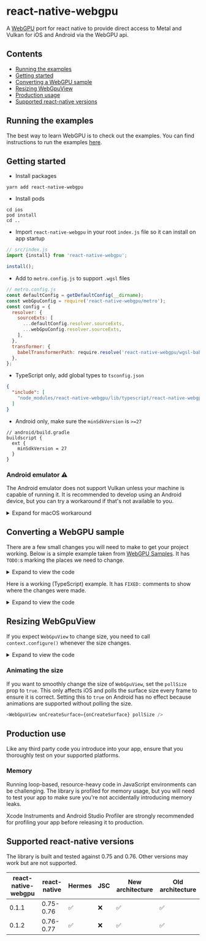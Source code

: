 # react-native-webgpu

A [WebGPU](https://developer.mozilla.org/en-US/docs/Web/API/WebGPU_API) port for react native to provide direct access to Metal and Vulkan for iOS and Android via the WebGPU api.

## Contents

- [Running the examples](#running-the-examples)
- [Getting started](#getting-started)
- [Converting a WebGPU sample](#converting-a-webgpu-sample)
- [Resizing WebGpuView](#resizing-webgpuview)
- [Production usage](#production-use)
- [Supported react-native versions](#supported-react-native-versions)

## Running the examples

The best way to learn WebGPU is to check out the examples. You can find instructions to run the examples [here](../../examples/Example).

## Getting started

- Install packages

```shell
yarn add react-native-webgpu
```

- Install pods

```shell
cd ios
pod install
cd ..
```

- Import `react-native-webgpu` in your root `index.js` file so it can install on app startup

```javascript
// src/index.js
import {install} from 'react-native-webgpu';

install();
```

- Add to `metro.config.js` to support `.wgsl` files

```javascript
// metro.config.js
const defaultConfig = getDefaultConfig(__dirname);
const webGpuConfig = require('react-native-webgpu/metro');
const config = {
  resolver: {
    sourceExts: [
      ...defaultConfig.resolver.sourceExts,
      ...webGpuConfig.resolver.sourceExts,
    ],
  },
  transformer: {
    babelTransformerPath: require.resolve('react-native-webgpu/wgsl-babel-transformer'),
  },
};
```

- TypeScript only, add global types to `tsconfig.json`

```json
{
  "include": [
    "node_modules/react-native-webgpu/lib/typescript/react-native-webgpu.d.ts"
  ]
}
```

- Android only, make sure the `minSdkVersion` is `>=27`

```
// android/build.gradle
buildscript {
  ext {
    minSdkVersion = 27
  }
}
```

### Android emulator ⚠️

The Android emulator does not support Vulkan unless your machine is capable of running it. It is recommended to develop using an Android device, but you can try a workaround if that's not available to you.

<details>
<summary>Expand for macOS workaround</summary>

If you're using a Mac and you need to run your app on an emulator you can try [these experimental apis](https://developer.android.com/studio/releases/emulator#29.0.6-vulkan-macos).

### 1. Launch emulator with experimental Vulkan support

```shell
ANDROID_EMU_VK_ICD=moltenvk emulator "@My_AVD_Name"
```

### 2. Force the surface to choose Vulkan backend

- Either set the `backends` prop:

```typescript jsx
<WebGpuView backends={Platform.OS === android ? Backends.Vulkan : Backends.All} />
```

- Or set the default `backends` prop globally.

```typescript
defaultBackends.current =
  Platform.OS === 'android' ? Backends.Vulkan : Backends.All;
```

Please note, it's not safe to assume that the emulated backend will be identical to a real one.
Be sure to test fully on devices before releasing to production.

</details>

## Converting a WebGPU sample

There are a few small changes you will need to make to get your project working. Below is a simple example taken from [WebGPU Samples](https://webgpu.github.io/webgpu-samples/?sample=helloTriangle). It has `TODO:`s marking the places we need to change.

<details>
<summary>Expand to view the code</summary>

```typescript
import triangleVertWGSL from '../../shaders/triangle.vert.wgsl';
import redFragWGSL from '../../shaders/red.frag.wgsl';
import { quitIfWebGPUNotAvailable } from '../util';

const canvas = document.querySelector('canvas') as HTMLCanvasElement; // TODO: Remove web api
const adapter = await navigator.gpu?.requestAdapter(); // TODO: Use the navigator from `react-native-webgpu` instead of `global`
const device = await adapter?.requestDevice();
quitIfWebGPUNotAvailable(adapter, device); // TODO: Remove since web gpu is always supported 🎉

const context = canvas.getContext('webgpu') as GPUCanvasContext; // TODO: Use the context from `react-native-webgpu`

const devicePixelRatio = window.devicePixelRatio; // TODO: Remove sizing as we use React to layout our views
canvas.width = canvas.clientWidth * devicePixelRatio;
canvas.height = canvas.clientHeight * devicePixelRatio;
const presentationFormat = navigator.gpu.getPreferredCanvasFormat();

context.configure({
  device,
  format: presentationFormat,
  alphaMode: 'premultiplied',
});

const pipeline = device.createRenderPipeline({
  layout: 'auto',
  vertex: {
    // TODO: `entryPoint` must be specified in `react-native-webgpu`
    module: device.createShaderModule({
      code: triangleVertWGSL,
    }),
  },
  fragment: {
    // TODO: `entryPoint` must be specified in `react-native-webgpu`
    module: device.createShaderModule({
      code: redFragWGSL,
    }),
    targets: [
      {
        format: presentationFormat,
      },
    ],
  },
  primitive: {
    topology: 'triangle-list',
  },
});

function frame() {
  const commandEncoder = device.createCommandEncoder();
  const textureView = context.getCurrentTexture().createView();

  const renderPassDescriptor: GPURenderPassDescriptor = {
    colorAttachments: [
      {
        view: textureView,
        clearValue: [0, 0, 0, 1],
        loadOp: 'clear',
        storeOp: 'store',
      },
    ],
  };

  const passEncoder = commandEncoder.beginRenderPass(renderPassDescriptor);
  passEncoder.setPipeline(pipeline);
  passEncoder.draw(3);
  passEncoder.end();

  device.queue.submit([commandEncoder.finish()]);
  // TODO: We need to tell the surface to present itself onscreen
  requestAnimationFrame(frame);
}
// TODO: Use `requestAnimationFrame` from `react-native-webgpu` so it is called in sync with the screen refresh rate, and automatically cancels on unmount
requestAnimationFrame(frame);
```

</details>

Here is a working (TypeScript) example. It has `FIXED:` comments to show where the changes were made.

<details>
<summary>Expand to view the code</summary>

```typescript jsx
import React from 'react';
import { WebGpuView, type WebGpuViewProps } from 'react-native-webgpu';
import triangleVertWGSL from '../../shaders/triangle.vert.wgsl';
import redFragWGSL from '../../shaders/red.frag.wgsl';

export function HelloTriangle() {
  // FIXED: get context, navigator and requestAnimationFrame from `react-native-webgpu` callback
  const onCreateSurface: WebGpuViewProps['onCreateSurface'] = async ({context, navigator, requestAnimationFrame}) => {
    const adapter = await navigator.gpu.requestAdapter();
    const device = await adapter!.requestDevice();

    const presentationFormat = navigator.gpu.getPreferredCanvasFormat();

    context.configure({
      device,
      format: presentationFormat,
      alphaMode: "premultiplied",
    });

    const pipeline = device.createRenderPipeline({
      layout: 'auto',
      vertex: {
        // FIXED: The shader function in `triangleVertWGSL` is called `main` so that's our entry point
        entryPoint: 'main',
        module: device.createShaderModule({
          code: triangleVertWGSL,
        }),
      },
      fragment: {
        // FIXED: The shader function in `redFragWGSL` is also called `main` so that's our entry point
        entryPoint: 'main',
        module: device.createShaderModule({
          code: redFragWGSL,
        }),
        targets: [
          {
            format: presentationFormat,
          },
        ],
      },
      primitive: {
        topology: 'triangle-list',
      },
    });

    function frame() {
      // FIXED: `getCurrentTexture()` can return `null` in `react-native-webgpu`
      const framebuffer = context.getCurrentTexture();
      if (!framebuffer) {
        requestAnimationFrame(frame);
        return;
      }

      const commandEncoder = device.createCommandEncoder();
      const textureView = framebuffer.createView();

      const renderPassDescriptor: GPURenderPassDescriptor = {
        colorAttachments: [
          {
            view: textureView,
            clearValue: [0, 0, 0, 1],
            loadOp: 'clear',
            storeOp: 'store',
          },
        ],
      }

      const passEncoder = commandEncoder.beginRenderPass(renderPassDescriptor);
      passEncoder.setPipeline(pipeline);
      passEncoder.draw(3);
      passEncoder.end();

      device.queue.submit([commandEncoder.finish()]);
      // FIXED: Add context.presentSurface() to display the surface
      context.presentSurface();
      requestAnimationFrame(frame);
    }
    requestAnimationFrame(frame);
  };

  return <WebGpuView onCreateSurface={onCreateSurface} style={{flex: 1}} />;
}
```

</details>

## Resizing WebGpuView

If you expect `WebGpuView` to change size, you need to call `context.configure()` whenever the size changes.

<details>
<summary>Expand to view the code</summary>

```typescript
let previousWidth = context.width;
let previousHeight = context.height;
// ...

function frame() {
  if (context.width !== previousWidth || context.height !== previousHeight) {
    context.configure({device, format});
  }
  previousWidth = context.width;
  previousHeight = context.height;
  
  const framebuffer = context.getCurrentTexture(); // Now returns updated texture
  // ...
}
```

</details>

### Animating the size

If you want to smoothly change the size of `WebGpuView`, set the `pollSize` prop to `true`. This only affects iOS and
polls the surface size every frame to ensure it is correct. Setting this to `true` on Android has no effect because 
animations are supported without polling the size.

```typescript jsx
<WebGpuView onCreateSurface={onCreateSurface} pollSize />
```

## Production use

Like any third party code you introduce into your app, ensure that you thoroughly test on your supported platforms.

### Memory

Running loop-based, resource-heavy code in JavaScript environments can be challenging. The library is profiled for memory
usage, but you will need to test your app to make sure you're not accidentally introducing memory leaks.

Xcode Instruments and Android Studio Profiler are strongly recommended for profiling your app before releasing it to production.

## Supported react-native versions

The library is built and tested against 0.75 and 0.76. Other versions may work but are not supported.

| react-native-webgpu | react-native | Hermes | JSC | New architecture | Old architecture |
|---------------------|--------------|--------|-----|------------------|------------------|
| 0.1.1               | 0.75-0.76    | ✅      | ❌   | ✅                | ✅                |
| 0.1.2               | 0.76-0.77    | ✅      | ❌   | ✅                | ✅                |


